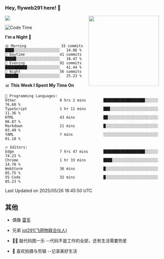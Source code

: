 ### Hey, flyweb291 here! 👋

![](https://metrics.lecoq.io/cherry291?template=classic&config.timezone=Asia%2FShanghai)
<img align='right' src="https://media.giphy.com/media/M9gbBd9nbDrOTu1Mqx/giphy.gif" width="230">
<!-- ![](https://github-readme-stats-ouuan.vercel.app/api?username=flyweb291&theme=dark&show_icons=true) -->

<!--START_SECTION:waka-->
![Code Time](http://img.shields.io/badge/Code%20Time-1%2C209%20hrs%2024%20mins-blue)

**I'm a Night 🦉** 

```text
🌞 Morning                33 commits          ████░░░░░░░░░░░░░░░░░░░░░   14.86 % 
🌆 Daytime                41 commits          █████░░░░░░░░░░░░░░░░░░░░   18.47 % 
🌃 Evening                92 commits          ██████████░░░░░░░░░░░░░░░   41.44 % 
🌙 Night                  56 commits          ██████░░░░░░░░░░░░░░░░░░░   25.23 % 
```


📊 **This Week I Spent My Time On** 

```text
💬 Programming Languages: 
Other                    8 hrs 2 mins        ███████████████████░░░░░░   76.60 % 
TypeScript               1 hr 11 mins        ███░░░░░░░░░░░░░░░░░░░░░░   11.36 % 
HTML                     43 mins             ██░░░░░░░░░░░░░░░░░░░░░░░   06.87 % 
Markdown                 21 mins             █░░░░░░░░░░░░░░░░░░░░░░░░   03.49 % 
YAML                     7 mins              ░░░░░░░░░░░░░░░░░░░░░░░░░   01.18 % 

🔥 Editors: 
Edge                     7 hrs 47 mins       ███████████████████░░░░░░   74.23 % 
Chrome                   1 hr 33 mins        ████░░░░░░░░░░░░░░░░░░░░░   14.78 % 
WebStorm                 36 mins             █░░░░░░░░░░░░░░░░░░░░░░░░   05.75 % 
VS Code                  32 mins             █░░░░░░░░░░░░░░░░░░░░░░░░   05.23 % 
```


 Last Updated on 2025/05/26 18:45:50 UTC
<!--END_SECTION:waka-->

<!--
**flyweb291/数字游牧人** is a ✨ _special_ ✨ repository because its `README.md` (this file) appears on your GitHub profile.

Here are some ideas to get you started:

- 🔭 I’m currently working on ...
- 🌱 I’m currently learning ...
- 👯 I’m looking to collaborate on ...
- 🤔 I’m looking for help with ...
- 💬 Ask me about ...
- 📫 How to reach me: ...
- 😄 Pronouns: ...
- ⚡ Fun fact: ...
-->

 ## 其他
 
- 偶像 [雷军](https://weibo.com/u/1749127163)
- 兄弟 [iot291(飞网物联合伙人)](https://github.com/iot291)

- 👨‍💻 敲代码图一乐    --代码不是工作的全部，还有生活需要热爱
- 🎥 喜欢拍摄与剪辑  --记录美好生活
